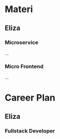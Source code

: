 # Materi
## Eliza
### Microservice
...
### Micro Frontend
...
# Career Plan
## Eliza
### Fullstack Developer